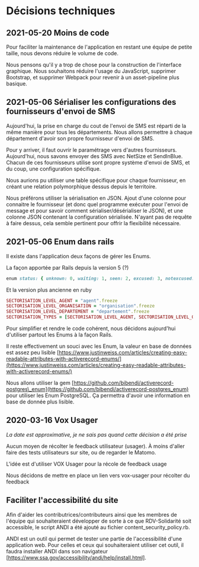 # Décisions techniques

## 2021-05-20 Moins de code

Pour faciliter la maintenance de l'application en restant une équipe de petite taille, nous devons réduire le volume de code.

Nous pensons qu'il y a trop de chose pour la construction de l'interface graphique. Nous souhaitons réduire l'usage du JavaScript, supprimer Bootstrap, et supprimer Webpack pour revenir à un asset-pipeline plus basique.

## 2021-05-06 Sérialiser les configurations des fournisseurs d'envoi de SMS

Aujourd'hui,  la prise en charge du cout de l'envoi de SMS est réparti de la même manière pour tous les départements. Nous allons permettre à chaque département d'avoir son propre fournisseur d'envoi de SMS.

Pour y arriver, il faut ouvrir le paramétrage vers d'autres fournisseurs. Aujourd'hui, nous savons envoyer des SMS avec NetSize et SendInBlue. Chacun de ces fournisseurs utilise sont propre système d'envoi de SMS, et du coup, une configuration spécifique.

Nous aurions pu utiliser une table spécifique pour chaque fournisseur, en créant une relation polymorphique dessus depuis le territoire.

Nous préférons utiliser la sérialisation en JSON. Ajout d'une colonne pour connaitre le fournisseur \(et donc quel programme exécuter pour l'envoi de message et pour savoir comment sérialiser/désérialiser le JSON\), et une colonne JSON contenant la configuration sérialisée. N'ayant pas de requête à faire dessus, cela semble pertinent pour offrir la flexibilité nécessaire.



## 2021-05-06 Enum dans rails

Il existe dans l'application deux façons de gérer les Enums.

La façon apportée par Rails depuis la version 5 \(?\)

```ruby
enum status: { unknown: 0, waiting: 1, seen: 2, excused: 3, notexcused: 4 }
```

Et la version plus ancienne en ruby

```ruby
SECTORISATION_LEVEL_AGENT = "agent".freeze
SECTORISATION_LEVEL_ORGANISATION = "organisation".freeze
SECTORISATION_LEVEL_DEPARTEMENT = "departement".freeze
SECTORISATION_TYPES = [SECTORISATION_LEVEL_AGENT, SECTORISATION_LEVEL_ORGANISATION, SECTORISATION_LEVEL_DEPARTEMENT].freeze
```

Pour simplifier et rendre le code cohérent, nous décidons aujourd'hui d'utiliser partout les Enums à la façon Rails.

Il reste effectivement un souci avec les Enum, la valeur en base de données est assez peu lisible [https://www.justinweiss.com/articles/creating-easy-readable-attributes-with-activerecord-enums/](https://www.justinweiss.com/articles/creating-easy-readable-attributes-with-activerecord-enums/)

Nous allons utiliser la gem [https://github.com/bibendi/activerecord-postgres\_enum](https://github.com/bibendi/activerecord-postgres_enum) pour utiliser les Enum PostgreSQL. Ça permettra d'avoir une information en base de donnée plus lisible.

## 2020-03-16 Vox Usager

_La date est approximative, je ne sais pas quand cette décision a été prise_

Aucun moyen de récolter le feedback utilisateur \(usager\). À moins d'aller faire des tests utilisateurs sur site, ou de regarder le Matomo.

L'idée est d'utiliser VOX Usager pour la récole de feedback usage

Nous décidons de mettre en place un lien vers vox-usager pour récolter du feedback

## Faciliter l'accessibilité du site

Afin d'aider les contributrices/contributeurs ainsi que les membres de l'équipe qui souhaiteraient développer de sorte à ce que RDV-Solidarité soit accessible, le script ANDI a été ajouté au fichier content_security_policy.rb.

ANDI est un outil qui permet de tester une partie de l'accessibilité d'une application web. Pour celles et ceux qui souhaiteraient utiliser cet outil, il faudra installer ANDI dans son navigateur [https://www.ssa.gov/accessibility/andi/help/install.html]. 

